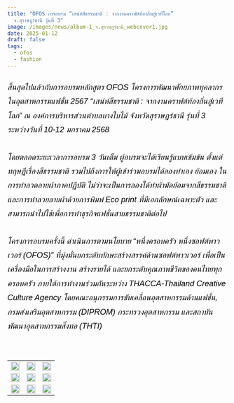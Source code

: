 ```yaml
---
title: "OFOS การอบรม “เสน่ห์สีธรรมชาติ : จากงานคราฟต์ท้องถิ่นสู่เวทีโลก”
  จ.สุราษฎร์ธานี รุ่นที่ 3"
image: /images/news/album-1_จ.สุราษฎร์ธานี_webcover1.jpg
date: 2025-01-12
draft: false
tags:
  - ofos
  - fashion
---
```

<style>

body {

color: black;

}

h3 {

color: #ca2031;

font-family: "IBM Plex Sans Thai", sans-serif;

font-weight: bold;

font-size: 26px;

line-height: 1.8;

}

h4 {

color: black;

font-family: "sarabun", sans-serif;

font-weight: bold;

font-size: 18px;

line-height: 1.8;

}

h5 {

color: black;

font-family: "sarabun", sans-serif;

font-weight: lighter;

font-size: 18px;

line-height: 1.8;

}

</style>

##### สิ้นสุดไปแล้วกับการอบรมหลักสูตร OFOS โครงการพัฒนาศักยภาพบุคลากรในอุตสาหกรรมแฟชั่น 2567 “เสน่ห์สีธรรมชาติ : จากงานคราฟต์ท้องถิ่นสู่เวทีโลก” ณ องค์การบริหารส่วนตำบลบางใบไม้ จังหวัดสุราษฎร์ธานี รุ่นที่ 3 ระหว่างวันที่ 10-12 มกราคม 2568

##### โดยตลอดระยะเวลาการอบรม 3 วันเต็ม ผู้อบรมจะได้เรียนรู้แบบเข้มข้น ตั้งแต่ทฤษฎีเรื่องสีธรรมชาติ รวมไปถึงการให้ผู้เข้าร่วมอบรมได้ลองทำเอง ย้อมเอง ในการทำลวดลายผ้าภาคปฏิบัติ ไม่ว่าจะเป็นการลองได้ทำผ้ามัดย้อมจากสีธรรมชาติ และการทำลวยลายผ้าด้วยการพิมพ์ Eco print ที่มีเอกลักษณ์เฉพาะตัว และสามารถนำไปใช้เพื่อการทำธุรกิจแฟชั่นสายธรรมชาติต่อไป

##### โครงการอบรมครั้งนี้ ดำเนินการตามนโยบาย “หนึ่งครอบครัว หนึ่งซอฟต์พาวเวอร์ (OFOS)” ที่มุ่งมั่นยกระดับทักษะสร้างสรรค์ด้านซอฟต์พาวเวอร์ เพื่อเป็นเครื่องมือในการสร้างงาน สร้างรายได้ และยกระดับคุณภาพชีวิตของคนไทยทุกครอบครัว ภายใต้การทำงานร่วมกันระหว่าง THACCA-Thailand Creative Culture Agency โดยคณะอนุกรรมการขับเคลื่อนอุตสาหกรรมด้านแฟชั่น, กรมส่งเสริมอุตสาหกรรม (DIPROM) กระทรวงอุตสาหกรรม และสถาบันพัฒนาอุตสาหกรรมสิ่งทอ (THTI) 

<p><br></p>
<table style="width: 100%; border-collapse: collapse; border: 0px solid rgb(255, 255, 255);">
    <tbody>
        <tr>
            <td style="width: 33.3333%; border: 0px solid rgb(255, 255, 255);"><img src="/images/album-1_จ.สุราษฎร์ธานี_fb_6.jpg" style="width: 100%;object-fit;"><br></td>
            <td style="width: 33.3333%; border: 0px solid rgb(255, 255, 255);"><img src="/images/album-1_จ.สุราษฎร์ธานี_fb_7.jpg" style="width: 100%;object-fit;"><br></td>
            <td style="width: 33.3333%; border: 0px solid rgb(255, 255, 255);"><img src="/images/album-1_จ.สุราษฎร์ธานี_fb_8.jpg" style="width: 100%;object-fit;"><br></td>
        </tr>
        <tr>
            <td style="width: 33.3333%; border: 0px solid rgb(255, 255, 255);"><img src="/images/album-1_จ.สุราษฎร์ธานี_fb_9.jpg" style="width: 100%;object-fit;"><br></td>
            <td style="width: 33.3333%; border: 0px solid rgb(255, 255, 255);"><img src="/images/album-1_จ.สุราษฎร์ธานี_fb_11.jpg" style="width: 100%;object-fit;"><br></td>
            <td style="width: 33.3333%; border: 0px solid rgb(255, 255, 255);"><img src="/images/album-1_จ.สุราษฎร์ธานี_fb_13.jpg" style="width: 100%;object-fit;"><br></td>
        </tr>
        <tr>
            <td style="width: 33.3333%; border: 0px solid rgb(255, 255, 255);"><img src="/images/album-1_จ.สุราษฎร์ธานี_fb_14.jpg" style="width: 100%;object-fit;"><br></td>
            <td style="width: 33.3333%; border: 0px solid rgb(255, 255, 255);"><img src="/images/album-1_จ.สุราษฎร์ธานี_fb_15.jpg" style="width: 100%;object-fit;"><br></td>
            <td style="width: 33.3333%; border: 0px solid rgb(255, 255, 255);"><img src="/images/album-1_จ.สุราษฎร์ธานี_fb_17.jpg" style="width: 100%;object-fit;"><br></td>
        </tr>
    </tbody>
</table>
